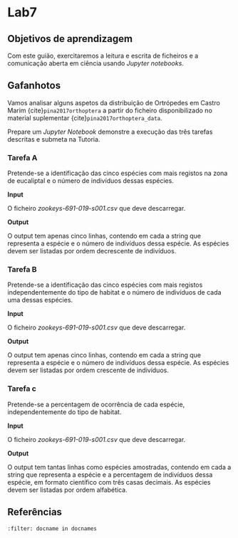 # Lab7



## Objetivos de aprendizagem

Com este guião, exercitaremos a leitura e escrita de ficheiros e a comunicação aberta em ciência usando *Jupyter notebooks*.


## Gafanhotos 


Vamos analisar alguns aspetos da distribuição de Ortrópedes em Castro Marim {cite}`pina2017orthoptera`
a partir do ficheiro disponibilizado no material suplementar {cite}`pina2017orthoptera_data`.

Prepare um *Jupyter Notebook* demonstre a execução das três tarefas descritas e submeta na Tutoria.


### Tarefa A

Pretende-se a identificação das cinco espécies com mais registos na zona de eucaliptal e o número de indivíduos dessas espécies.


**Input**

O ficheiro *zookeys-691-019-s001.csv* que deve descarregar.

**Output**

O output tem apenas cinco linhas, contendo em cada a string que representa a espécie e o número de indivíduos dessa espécie.
As espécies devem ser listadas por ordem decrescente de indivíduos.


### Tarefa B

Pretende-se a identificação das cinco espécies com mais registos independentemente do tipo de habitat e o número de indivíduos de cada uma dessas espécies.


**Input**

O ficheiro *zookeys-691-019-s001.csv* que deve descarregar.

**Output**

O output tem apenas cinco linhas, contendo em cada a string que representa a espécie e o número de indivíduos dessa espécie.
As espécies devem ser listadas por ordem crescente de indivíduos.


### Tarefa c

Pretende-se a percentagem de ocorrência de cada espécie, independentemente do tipo de habitat.


**Input**

O ficheiro *zookeys-691-019-s001.csv* que deve descarregar.

**Output**

O output tem tantas linhas como espécies amostradas, contendo em cada a string que representa a espécie e a percentagem de indivíduos dessa espécie, em formato científico com três casas decimais.
As espécies devem ser listadas por ordem alfabética.


## Referências

```{bibliography} ../../references.bib
:filter: docname in docnames
```

